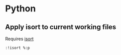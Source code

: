 # Python
## Apply isort to current working files
Requires [isort](https://github.com/PyCQA/isort)
```
:!isort %:p
```
